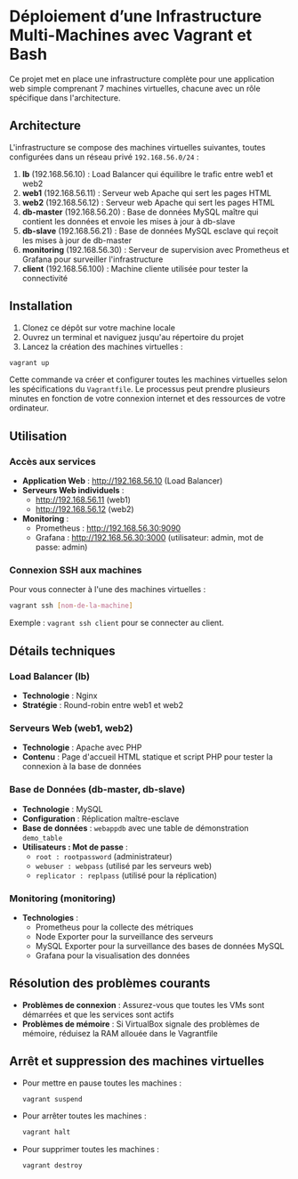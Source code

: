 # Déploiement d’une Infrastructure Multi-Machines avec Vagrant et Bash

Ce projet met en place une infrastructure complète pour une application web simple comprenant 7 machines virtuelles, chacune avec un rôle spécifique dans l'architecture.

## Architecture

L'infrastructure se compose des machines virtuelles suivantes, toutes configurées dans un réseau privé `192.168.56.0/24` :

1. **lb** (192.168.56.10) : Load Balancer qui équilibre le trafic entre web1 et web2
2. **web1** (192.168.56.11) : Serveur web Apache qui sert les pages HTML
3. **web2** (192.168.56.12) : Serveur web Apache qui sert les pages HTML
4. **db-master** (192.168.56.20) : Base de données MySQL maître qui contient les données et envoie les mises à jour à db-slave
5. **db-slave** (192.168.56.21) : Base de données MySQL esclave qui reçoit les mises à jour de db-master
6. **monitoring** (192.168.56.30) : Serveur de supervision avec Prometheus et Grafana pour surveiller l'infrastructure
7. **client** (192.168.56.100) : Machine cliente utilisée pour tester la connectivité

## Installation

1. Clonez ce dépôt sur votre machine locale
2. Ouvrez un terminal et naviguez jusqu'au répertoire du projet
3. Lancez la création des machines virtuelles :

```bash
vagrant up
```

Cette commande va créer et configurer toutes les machines virtuelles selon les spécifications du `Vagrantfile`. Le processus peut prendre plusieurs minutes en fonction de votre connexion internet et des ressources de votre ordinateur.

## Utilisation

### Accès aux services

- **Application Web** : http://192.168.56.10 (Load Balancer)
- **Serveurs Web individuels** : 
  - http://192.168.56.11 (web1)
  - http://192.168.56.12 (web2)
- **Monitoring** :
  - Prometheus : http://192.168.56.30:9090
  - Grafana : http://192.168.56.30:3000 (utilisateur: admin, mot de passe: admin)

### Connexion SSH aux machines

Pour vous connecter à l'une des machines virtuelles :

```bash
vagrant ssh [nom-de-la-machine]
```

Exemple : `vagrant ssh client` pour se connecter au client.

## Détails techniques

### Load Balancer (lb)

- **Technologie** : Nginx
- **Stratégie** : Round-robin entre web1 et web2

### Serveurs Web (web1, web2)

- **Technologie** : Apache avec PHP
- **Contenu** : Page d'accueil HTML statique et script PHP pour tester la connexion à la base de données

### Base de Données (db-master, db-slave)

- **Technologie** : MySQL
- **Configuration** : Réplication maître-esclave
- **Base de données** : `webappdb` avec une table de démonstration `demo_table`
- **Utilisateurs : Mot de passe** :
  - `root : rootpassword` (administrateur)
  - `webuser : webpass` (utilisé par les serveurs web)
  - `replicator : replpass` (utilisé pour la réplication)

### Monitoring (monitoring)

- **Technologies** :
  - Prometheus pour la collecte des métriques
  - Node Exporter pour la surveillance des serveurs
  - MySQL Exporter pour la surveillance des bases de données MySQL
  - Grafana pour la visualisation des données

## Résolution des problèmes courants

- **Problèmes de connexion** : Assurez-vous que toutes les VMs sont démarrées et que les services sont actifs
- **Problèmes de mémoire** : Si VirtualBox signale des problèmes de mémoire, réduisez la RAM allouée dans le Vagrantfile

## Arrêt et suppression des machines virtuelles

- Pour mettre en pause toutes les machines :
  ```bash
  vagrant suspend
  ```

- Pour arrêter toutes les machines :
  ```bash
  vagrant halt
  ```

- Pour supprimer toutes les machines :
  ```bash
  vagrant destroy
  ```